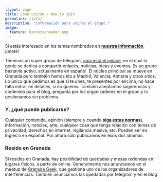 ```yaml
---
layout: page
title: Cómo unirme / How to join
permalink: /join/
description: "Información para unirse al grupo."
image:
  feature: banners/header.png
---
```


Si estás interesado en los temas nombrados en [**nuestra información**](/about), ¡únete!

Tenemos un super grupo de telegram, [aquí está el enlace](https://t.me/inter_ferencias), en el cual la gente se dedica a compartir enlaces, noticias, ideas y eventos. Es un grupo bastante activo, actualmente en español. El núcleo principal se mueve en Granada pero también hemos ido a Madrid, Valencia, Almeria y otros sitios. Lo único que pedimos es que si te unes, te presentes por encima, no hace falta entrar en detalles, si no quieres. También aceptamos sugerencias y contenido para el blog, pregunta por los organizadores en el grupo y lo gestionamos sin problema. 


### Y, ¿qué puede publicarse?

Cualquier contenido, opinión (siempre y cuando [**siga estas normas**](/rules)), información, noticias, arte, cualquier cosa que tenga relación con temas de privacidad, derechos en internet, vigilancia masiva, etc. Pueden ser en Inglés o en español. Por ahora sólo publicamos en esos dos idiomas.

### Resido en Granada

Si resides en Granada, hay posibilidad de quedadas y mesas redondas en lugares físicos, a parte de online. Generalmente nos anunciamos en el meetup de [Granada Geek](https://www.meetup.com/es-ES/Granada-Geek/), que gestiona uno de los organizadores de interferencias. También anunciamos las quedadas por telegram y en el blog. 

